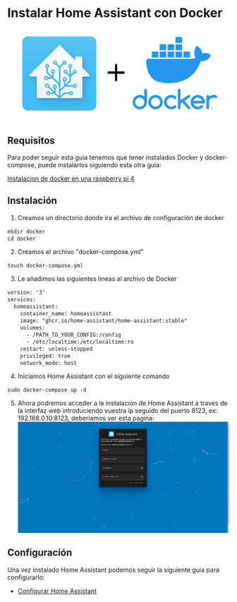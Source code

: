 # Instalar Home Assistant con Docker
![Imagen GIT](imagenes/had.png)

## Requisitos

Para poder seguir esta guia tenemos que tener instalados Docker y docker-compose, puede instalarlos siguiendo esta otra guia:

[Instalacion de docker en una raspberry pi 4](docker.md)

## Instalación

1. Creamos un directorio donde ira el archivo de configuración de docker
~~~
mkdir docker
cd docker
~~~
2. Creamos el archivo "docker-compose.yml"
~~~
touch docker-compose.yml
~~~
3. Le añadimos las siguientes lineas al archivo de Docker
~~~
version: '3'
services:
  homeassistant:
    container_name: homeassistant
    image: "ghcr.io/home-assistant/home-assistant:stable"
    volumes:
      - /PATH_TO_YOUR_CONFIG:/config
      - /etc/localtime:/etc/localtime:ro
    restart: unless-stopped
    privileged: true
    network_mode: host
~~~
4. Iniciamos Home Assistant con el siguiente comando
~~~
sudo docker-compose up -d
~~~
5. Ahora podremos acceder a la instalación de Home Assistant a traves de la interfaz web introduciendo vuestra ip seguido del puerto 8123, ex: 192.168.0.10:8123, deberiamos ver esta pagina:
![Imagen GIT](imagenes/pagina2.png)

## Configuración

Una vez instalado Home Assistant podemos seguir la siguiente guia para configurarlo:
* [Configurar Home Assistant](homeassistant_web.md)
